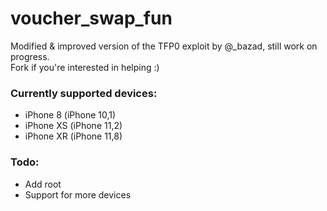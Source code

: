 # voucher_swap_fun
Modified &amp; improved version of the TFP0 exploit by @_bazad, still work on progress. <br>
Fork if you're interested in helping :)

### Currently supported devices:
- iPhone 8 (iPhone 10,1)
- iPhone XS (iPhone 11,2)
- iPhone XR (iPhone 11,8)


### Todo:
- Add root
- Support for more devices
